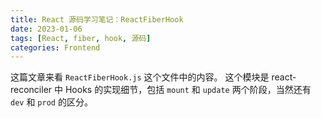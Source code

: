 ```yaml
---
title: React 源码学习笔记：ReactFiberHook
date: 2023-01-06
tags: [React, fiber, hook, 源码]
categories: Frontend
---
```


这篇文章来看 `ReactFiberHook.js` 这个文件中的内容。
这个模块是 react-reconciler 中 Hooks 的实现细节，包括 `mount` 和 `update` 两个阶段，当然还有 `dev` 和 `prod` 的区分。
